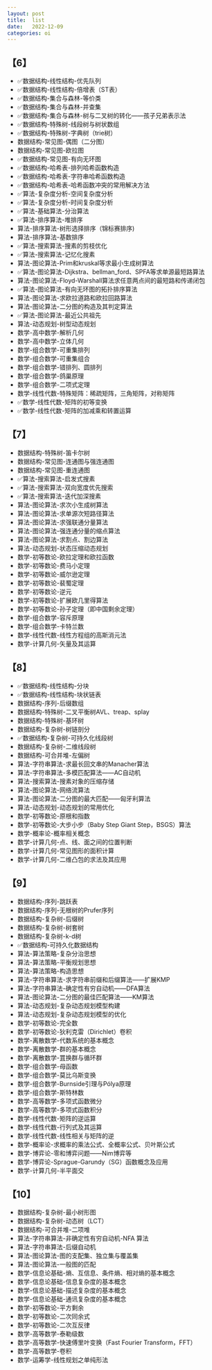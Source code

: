 ```yaml
---
layout: post
title:  list
date:   2022-12-09
categories: oi
---
```


## 【6】
* ✅数据结构-线性结构-优先队列
* ✅数据结构-线性结构-倍增表（ST表）
* ✅数据结构-集合与森林-等价类
* ✅数据结构-集合与森林-并查集
* ✅数据结构-集合与森林-树与二叉树的转化——孩子兄弟表示法
* ✅数据结构-特殊树-线段树与树状数组
* ✅数据结构-特殊树-字典树（trie树）
* 数据结构-常见图-偶图（二分图）
* 数据结构-常见图-欧拉图
* ✅数据结构-常见图-有向无环图
* ✅数据结构-哈希表-排列哈希函数构造
* ✅数据结构-哈希表-字符串哈希函数构造
* ✅数据结构-哈希表-哈希函数冲突的常用解决方法
* ✅算法-复杂度分析-空间复杂度分析
* ✅算法-复杂度分析-时间复杂度分析
* ✅算法-基础算法-分治算法
* ✅算法-排序算法-堆排序
* 算法-排序算法-树形选择排序（锦标赛排序)
* 算法-排序算法-基数排序
* ✅算法-搜索算法-搜素的剪枝优化
* ✅算法-搜索算法-记忆化搜素
* 算法-图论算法-Prim和kruskal等求最小生成树算法
* ✅算法-图论算法-Dijkstra、bellman_ford、SPFA等求单源最短路算法
* 算法-图论算法-Floyd-Warshall算法求任意两点间的最短路和传递闭包
* ✅算法-图论算法-有向无环图的拓扑排序算法
* 算法-图论算法-求欧拉道路和欧拉回路算法
* 算法-图论算法-二分图的构造及其判定算法
* ✅算法-图论算法-最近公共祖先
* 算法-动态规划-树型动态规划
* 数学-高中数学-解析几何
* 数学-高中数学-立体几何
* 数学-组合数学-可重集排列
* 数学-组合数学-可重集组合
* 数学-组合数学-错排列、圆排列
* 数学-组合数学-鸽巢原理
* 数学-组合数学-二项式定理
* 数学-线性代数-特殊矩阵：稀疏矩阵，三角矩阵，对称矩阵
* ✅数学-线性代数-矩阵的初等变换
* ✅数学-线性代数-矩阵的加减乘和转置运算

## 【7】
* 数据结构-特殊树-笛卡尔树
* 数据结构-常见图-连通图与强连通图
* 数据结构-常见图-重连通图
* ✅算法-搜索算法-启发式搜素
* ✅算法-搜索算法-双向宽度优先搜索
* ✅算法-搜索算法-迭代加深搜素
* 算法-图论算法-求次小生成树算法
* 算法-图论算法-求单源次短路径算法
* 算法-图论算法-求强联通分量算法
* 算法-图论算法-强连通分量的缩点算法
* 算法-图论算法-求割点、割边算法
* 算法-动态规划-状态压缩动态规划
* 数学-初等数论-欧拉定理和欧拉函数
* 数学-初等数论-费马小定理
* 数学-初等数论-威尔逊定理
* 数学-初等数论-裴蜀定理
* 数学-初等数论-逆元
* 数学-初等数论-扩展欧几里得算法
* 数学-初等数论-孙子定理（即中国剩余定理）
* 数学-组合数学-容斥原理
* 数学-组合数学-卡特兰数
* 数学-线性代数-线性方程组的高斯消元法
* 数学-计算几何-矢量及其运算

## 【8】
* ✅数据结构-线性结构-分块
* ✅数据结构-线性结构-块状链表
* 数据结构-序列-后缀数组
* 数据结构-特殊树-二叉平衡树AVL、treap、splay
* 数据结构-特殊树-基环树
* 数据结构-复杂树-树链剖分
* ✅数据结构-复杂树-可持久化线段树
* 数据结构-复杂树-二维线段树
* 数据结构-可合并堆-左偏树
* 算法-字符串算法-求最长回文串的Manacher算法
* 算法-字符串算法-多模匹配算法——AC自动机
* 算法-搜索算法-搜素对象的压缩存储
* 算法-图论算法-网络流算法
* 算法-图论算法-二分图的最大匹配——匈牙利算法
* 算法-动态规划-动态规划的常用优化
* 数学-初等数论-原根和指数
* 数学-初等数论-大步小步（Baby Step Giant Step，BSGS）算法
* 数学-概率论-概率相关概念
* 数学-计算几何-点、线、面之间的位置判断
* 数学-计算几何-常见图形的面积计算
* 数学-计算几何-二维凸包的求法及其应用

## 【9】
* 数据结构-序列-跳跃表
* 数据结构-序列-无根树的Prufer序列
* 数据结构-复杂树-后缀树
* 数据结构-复杂树-树套树
* 数据结构-复杂树-k-d树
* ✅数据结构-可持久化数据结构
* 算法-算法策略-复杂分治思想
* 算法-算法策略-平衡规划思想
* 算法-算法策略-构造思想
* 算法-字符串算法-求字符串前缀和后缀算法——扩展KMP
* 算法-字符串算法-确定性有穷自动机——DFA算法
* 算法-图论算法-二分图的最佳匹配算法——KM算法
* 算法-动态规划-复杂动态规划模型构建
* 算法-动态规划-复杂动态规划模型的优化
* 数学-初等数论-完全数
* 数学-初等数论-狄利克雷（Dirichlet）卷积
* 数学-离散数学-代数系统的基本概念
* 数学-离散数学-群的基本概念
* 数学-离散数学-罝换群与循环群
* 数学-组合数学-母函数
* 数学-组合数学-莫比乌斯变换
* 数学-组合数学-Burnside引理与Pólya原理
* 数学-组合数学-斯特林数
* 数学-高等数学-多项式函数微分
* 数学-高等数学-多项式函数积分
* 数学-线性代数-矩阵的逆运算
* 数学-线性代数-行列式及其运算
* 数学-线性代数-线性相关与矩阵的逆
* 数学-概率论-求概率的乘法公式、全概率公式、贝叶斯公式
* 数学-博弈论-零和博弈问题——Nim博弈等
* 数学-博弈论-Sprague-Garundy（SG）函数概念及应用
* 数学-计算几何-半平面交

## 【10】
* 数据结构-复杂树-最小树形图
* 数据结构-复杂树-动态树（LCT）
* 数据结构-可合并堆-二项堆
* 算法-字符串算法-非确定性有穷自动机-NFA 算法
* 算法-字符串算法-后缀自动机
* 算法-图论算法-图的支配集、独立集与覆盖集
* 算法-图论算法-一般图的匹配
* 数学-信息论基础-熵、互信息、条件熵、相对熵的基本概念
* 数学-信息论基础-信息复杂度的基本概念
* 数学-信息论基础-描述复杂度的基本概念
* 数学-信息论基础-通讯复杂度的基本概念
* 数学-初等数论-平方剩余
* 数学-初等数论-二次同余式
* 数学-初等数论-二次互反律
* 数学-高等数学-泰勒级数
* 数学-高等数学-快速傅里叶变换（Fast Fourier Transform，FFT）
* 数学-高等数学-卷积
* 数学-运筹学-线性规划之单纯形法